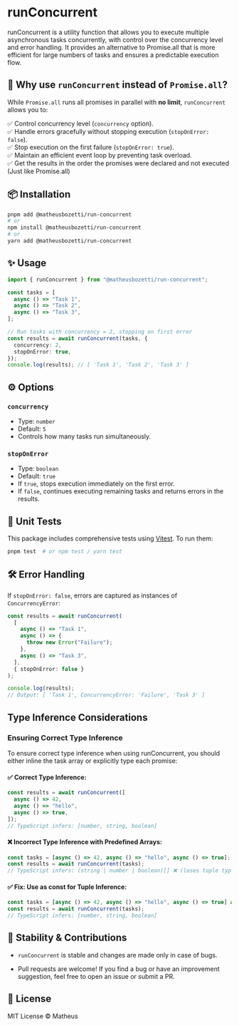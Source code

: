 # runConcurrent

runConcurrent is a utility function that allows you to execute multiple asynchronous tasks concurrently, with control over the concurrency level and error handling. It provides an alternative to Promise.all that is more efficient for large numbers of tasks and ensures a predictable execution flow.

## 🚀 Why use `runConcurrent` instead of `Promise.all`?

While `Promise.all` runs all promises in parallel with **no limit**, `runConcurrent` allows you to:

✅ Control concurrency level (`concurrency` option).  
✅ Handle errors gracefully without stopping execution (`stopOnError: false`).  
✅ Stop execution on the first failure (`stopOnError: true`).  
✅ Maintain an efficient event loop by preventing task overload.  
✅ Get the results in the order the promises were declared and not executed (Just like Promise.all)

## 📦 Installation

```sh
pnpm add @matheusbozetti/run-concurrent
# or
npm install @matheusbozetti/run-concurrent
# or
yarn add @matheusbozetti/run-concurrent
```

## ✨ Usage

```ts
import { runConcurrent } from "@matheusbozetti/run-concurrent";

const tasks = [
  async () => "Task 1",
  async () => "Task 2",
  async () => "Task 3",
];

// Run tasks with concurrency = 2, stopping on first error
const results = await runConcurrent(tasks, {
  concurrency: 2,
  stopOnError: true,
});
console.log(results); // [ 'Task 1', 'Task 2', 'Task 3' ]
```

## ⚙️ Options

### `concurrency`

- Type: `number`
- Default: `5`
- Controls how many tasks run simultaneously.

### `stopOnError`

- Type: `boolean`
- Default: `true`
- If `true`, stops execution immediately on the first error.
- If `false`, continues executing remaining tasks and returns errors in the results.

## 🧪 Unit Tests

This package includes comprehensive tests using [Vitest](https://vitest.dev/). To run them:

```sh
pnpm test  # or npm test / yarn test
```

## 🛠️ Error Handling

If `stopOnError: false`, errors are captured as instances of `ConcurrencyError`:

```ts
const results = await runConcurrent(
  [
    async () => "Task 1",
    async () => {
      throw new Error("Failure");
    },
    async () => "Task 3",
  ],
  { stopOnError: false }
);

console.log(results);
// Output: [ 'Task 1', ConcurrencyError: 'Failure', 'Task 3' ]
```

## Type Inference Considerations

### Ensuring Correct Type Inference

To ensure correct type inference when using runConcurrent, you should either inline the task array or explicitly type each promise:

#### ✅ Correct Type Inference:

```ts
const results = await runConcurrent([
  async () => 42,
  async () => "hello",
  async () => true,
]);
// TypeScript infers: [number, string, boolean]
```

#### ❌ Incorrect Type Inference with Predefined Arrays:

```ts
const tasks = [async () => 42, async () => "hello", async () => true];
const results = await runConcurrent(tasks);
// TypeScript infers: (string | number | boolean)[] ❌ (loses tuple types)
```

#### ✅ Fix: Use as const for Tuple Inference:

```ts
const tasks = [async () => 42, async () => "hello", async () => true] as const;
const results = await runConcurrent(tasks);
// TypeScript infers: [number, string, boolean]
```

## 📌 Stability & Contributions

- `runConcurrent` is stable and changes are made only in case of bugs.

- Pull requests are welcome! If you find a bug or have an improvement suggestion, feel free to open an issue or submit a PR.

## 📜 License

MIT License © Matheus
